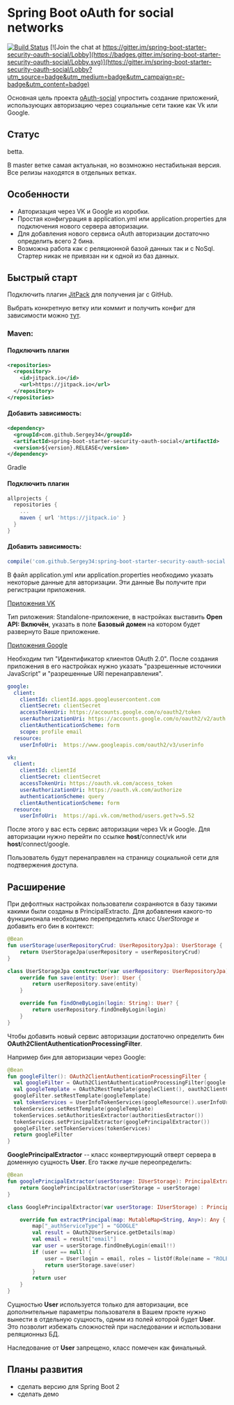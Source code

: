 # Spring Boot oAuth for social networks

[![Build Status](https://travis-ci.org/Sergey34/spring-boot-starter-security-oauth-social.svg?branch=master)](https://travis-ci.org/Sergey34/spring-boot-starter-security-oauth-social)
[![Join the chat at https://gitter.im/spring-boot-starter-security-oauth-social/Lobby](https://badges.gitter.im/spring-boot-starter-security-oauth-social/Lobby.svg)](https://gitter.im/spring-boot-starter-security-oauth-social/Lobby?utm_source=badge&utm_medium=badge&utm_campaign=pr-badge&utm_content=badge)

Основная цель проекта [oAuth-social](https://github.com/Sergey34/spring-boot-starter-security-oauth-social) упростить создание приложений, использующих авторизацию через социальные сети такие как Vk или Google.

## Статус ##

betta.

В master ветке самая актуальная, но возмножно нестабильная версия. Все релизы находятся в отдельных ветках.


## Особенности ##

* Авторизация через VK и Google из коробки.
* Простая конфигурация в application.yml или application.properties для подключения нового сервера авторизации.
* Для добавления нового сервиса oAuth авторизации достаточно определить всего 2 бина.
* Возможна работа как с реляционной базой данных так и с NoSql. Стартер никак не привязан ни к одной из баз данных.

## Быстрый старт ##

Подключить плагин [JitPack](https://jitpack.io/) для получения jar с GitHub.

Выбрать конкретную ветку или коммит и получить конфиг для зависимости можно [тут](https://jitpack.io/#Sergey34/spring-boot-starter-security-oauth-social).

### Maven: ###

#### Подключить плагин ####

```xml
<repositories>
  <repository>
    <id>jitpack.io</id>
    <url>https://jitpack.io</url>
  </repository>
</repositories>
```

#### Добавить зависимость: ####

```xml
<dependency>
  <groupId>com.github.Sergey34</groupId>
  <artifactId>spring-boot-starter-security-oauth-social</artifactId>
  <version>${version}.RELEASE</version>
</dependency>
```

Gradle

#### Подключить плагин ####

```gradle
allprojects {
  repositories {
    ...
    maven { url 'https://jitpack.io' }
  }
}
```

#### Добавить зависимость: ####

```gradle
compile('com.github.Sergey34:spring-boot-starter-security-oauth-social:0.0.1-RELEASE-SNAPSHOT')
```
В файл application.yml или application.properties необходимо указать некоторые данные для авторизации. Эти данные Вы получите при регистрации приложения.

[Приложения VK](https://vk.com/apps?act=manage)

Тип риложения: Standalone-приложение, в настройках выставить **Open API: Включён**, указать в поле **Базовый домен** на котором будет развернуто Ваше приложение.

[Приложения Google](https://console.developers.google.com/apis/credentials)

Необходим тип "Идентификатор клиентов OAuth 2.0". После создания приложения в его настройках нужно указать "разрешенные источники JavaScript" и "разрешенные URI перенаправления".

```yml
google:
  client:
    clientId: clientId.apps.googleusercontent.com
    clientSecret: clientSecret
    accessTokenUri: https://accounts.google.com/o/oauth2/token
    userAuthorizationUri: https://accounts.google.com/o/oauth2/v2/auth
    clientAuthenticationScheme: form
    scope: profile email
  resource:
    userInfoUri:  https://www.googleapis.com/oauth2/v3/userinfo

vk:
  client:
    clientId: clientId
    clientSecret: clientSecret
    accessTokenUri: https://oauth.vk.com/access_token
    userAuthorizationUri: https://oauth.vk.com/authorize
    authenticationScheme: query
    clientAuthenticationScheme: form
  resource:
    userInfoUri:  https://api.vk.com/method/users.get?v=5.52
```

После этого у вас есть сервис авторизации через Vk и Google. Для авторизации нужно перейти по ссылке **host**/connect/vk или **host**/connect/google.

Пользователь будут перенаправлен на страницу социальной сети для подтвержения доступа.

## Расширение ##

При дефолтных настройках пользователи сохраняются в базу такими какими были созданы в PrincipalExtracto. Для добавления какого-то функцинонала необходимо перепределить класс _UserStorage_ и добавить его бин в контекст:

```kotlin
@Bean
fun userStorage(userRepositoryCrud: UserRepositoryJpa): UserStorage {
    return UserStorageJpa(userRepository = userRepositoryCrud)
}

class UserStorageJpa constructor(var userRepository: UserRepositoryJpa) : UserStorage() {
    override fun save(entity: User): User {
        return userRepository.save(entity)
    }

    override fun findOneByLogin(login: String): User? {
        return userRepository.findOneByLogin(login)
    }
}
```

Чтобы добавить новый сервис авторизации достаточно определить бин **OAuth2ClientAuthenticationProcessingFilter**.

Например бин для авторизации через Google:

```kotlin
@Bean
fun googleFilter(): OAuth2ClientAuthenticationProcessingFilter {
  val googleFilter = OAuth2ClientAuthenticationProcessingFilter(google().loginUrl)
  val googleTemplate = OAuth2RestTemplate(googleClient(), oauth2ClientContext)
  googleFilter.setRestTemplate(googleTemplate)
  val tokenServices = UserInfoTokenServices(googleResource().userInfoUri, googleClient().clientId)
  tokenServices.setRestTemplate(googleTemplate)
  tokenServices.setAuthoritiesExtractor(authoritiesExtractor())
  tokenServices.setPrincipalExtractor(googlePrincipalExtractor())
  googleFilter.setTokenServices(tokenServices)
  return googleFilter
}
```

**GooglePrincipalExtractor** -- класс конвертирующий отверт сервера в доменную сущность **User**. Его также лучше переопределить:

```kotlin
@Bean
fun googlePrincipalExtractor(userStorage: IUserStorage): PrincipalExtractor {
    return GooglePrincipalExtractor(userStorage = userStorage)
}

class GooglePrincipalExtractor(var userStorage: IUserStorage) : PrincipalExtractor {

    override fun extractPrincipal(map: MutableMap<String, Any>): Any {
        map["_authServiceType"] = "GOOGLE"
        val result = OAuth2UserService.getDetails(map)
        val email = result["email"]
        var user = userStorage.findOneByLogin(email!!)
        if (user == null) {
            user = User(login = email, roles = listOf(Role(name = "ROLE_DEFAULT")))
            return userStorage.save(user)
        }
        return user
    }
}
```

Сущностью **User** используется только для авторизации, все дополнительные параметры пользователя в Вашем прокте нужно вынести в отдельную сущность, одним из полей которой будет **User**. Это позволит избежать сложностей при наследовании и использовани реляционныз БД.

Наследование от **User** запрещено, класс помечен как финальный.

## Планы развития ##

* сделать версию для Spring Boot 2
* сделать демо 

